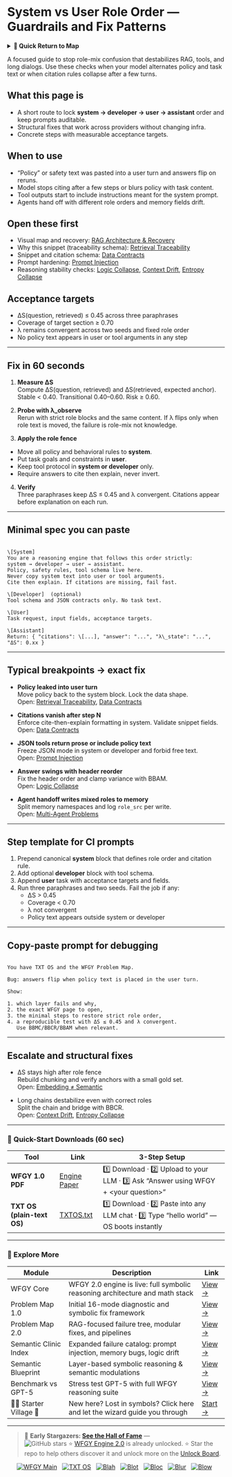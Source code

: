 # System vs User Role Order — Guardrails and Fix Patterns

<details>
  <summary><strong>🧭 Quick Return to Map</strong></summary>

<br>

  > You are in a sub-page of **PromptAssembly**.  
  > To reorient, go back here:  
  >
  > - [**PromptAssembly** — prompt engineering and workflow composition](./README.md)  
  > - [**WFGY Global Fix Map** — main Emergency Room, 300+ structured fixes](../README.md)  
  > - [**WFGY Problem Map 1.0** — 16 reproducible failure modes](../../README.md)  
  >
  > Think of this page as a desk within a ward.  
  > If you need the full triage and all prescriptions, return to the Emergency Room lobby.
</details>


A focused guide to stop role-mix confusion that destabilizes RAG, tools, and long dialogs. Use these checks when your model alternates policy and task text or when citation rules collapse after a few turns.

## What this page is
- A short route to lock **system → developer → user → assistant** order and keep prompts auditable.
- Structural fixes that work across providers without changing infra.
- Concrete steps with measurable acceptance targets.

## When to use
- “Policy” or safety text was pasted into a user turn and answers flip on reruns.
- Model stops citing after a few steps or blurs policy with task content.
- Tool outputs start to include instructions meant for the system prompt.
- Agents hand off with different role orders and memory fields drift.

## Open these first
- Visual map and recovery: [RAG Architecture & Recovery](https://github.com/onestardao/WFGY/blob/main/ProblemMap/rag-architecture-and-recovery.md)  
- Why this snippet (traceability schema): [Retrieval Traceability](https://github.com/onestardao/WFGY/blob/main/ProblemMap/retrieval-traceability.md)  
- Snippet and citation schema: [Data Contracts](https://github.com/onestardao/WFGY/blob/main/ProblemMap/data-contracts.md)  
- Prompt hardening: [Prompt Injection](https://github.com/onestardao/WFGY/blob/main/ProblemMap/prompt-injection.md)  
- Reasoning stability checks: [Logic Collapse](https://github.com/onestardao/WFGY/blob/main/ProblemMap/logic-collapse.md), [Context Drift](https://github.com/onestardao/WFGY/blob/main/ProblemMap/context-drift.md), [Entropy Collapse](https://github.com/onestardao/WFGY/blob/main/ProblemMap/entropy-collapse.md)

## Acceptance targets
- ΔS(question, retrieved) ≤ 0.45 across three paraphrases  
- Coverage of target section ≥ 0.70  
- λ remains convergent across two seeds and fixed role order  
- No policy text appears in user or tool arguments in any step

---

## Fix in 60 seconds

1) **Measure ΔS**  
Compute ΔS(question, retrieved) and ΔS(retrieved, expected anchor).  
Stable < 0.40. Transitional 0.40–0.60. Risk ≥ 0.60.

2) **Probe with λ_observe**  
Rerun with strict role blocks and the same content. If λ flips only when role text is moved, the failure is role-mix not knowledge.

3) **Apply the role fence**  
- Move all policy and behavioral rules to **system**.  
- Put task goals and constraints in **user**.  
- Keep tool protocol in **system or developer** only.  
- Require answers to cite then explain, never invert.

4) **Verify**  
Three paraphrases keep ΔS ≤ 0.45 and λ convergent. Citations appear before explanation on each run.

---

## Minimal spec you can paste

```

\[System]
You are a reasoning engine that follows this order strictly:
system → developer → user → assistant.
Policy, safety rules, tool schema live here.
Never copy system text into user or tool arguments.
Cite then explain. If citations are missing, fail fast.

\[Developer]  (optional)
Tool schema and JSON contracts only. No task text.

\[User]
Task request, input fields, acceptance targets.

\[Assistant]
Return: { "citations": \[...], "answer": "...", "λ\_state": "...", "ΔS": 0.xx }

```

---

## Typical breakpoints → exact fix

- **Policy leaked into user turn**  
  Move policy back to the system block. Lock the data shape.  
  Open: [Retrieval Traceability](https://github.com/onestardao/WFGY/blob/main/ProblemMap/retrieval-traceability.md), [Data Contracts](https://github.com/onestardao/WFGY/blob/main/ProblemMap/data-contracts.md)

- **Citations vanish after step N**  
  Enforce cite-then-explain formatting in system. Validate snippet fields.  
  Open: [Data Contracts](https://github.com/onestardao/WFGY/blob/main/ProblemMap/data-contracts.md)

- **JSON tools return prose or include policy text**  
  Freeze JSON mode in system or developer and forbid free text.  
  Open: [Prompt Injection](https://github.com/onestardao/WFGY/blob/main/ProblemMap/prompt-injection.md)

- **Answer swings with header reorder**  
  Fix the header order and clamp variance with BBAM.  
  Open: [Logic Collapse](https://github.com/onestardao/WFGY/blob/main/ProblemMap/logic-collapse.md)

- **Agent handoff writes mixed roles to memory**  
  Split memory namespaces and log `role_src` per write.  
  Open: [Multi-Agent Problems](https://github.com/onestardao/WFGY/blob/main/ProblemMap/Multi-Agent_Problems.md)

---

## Step template for CI prompts

1. Prepend canonical **system** block that defines role order and citation rule.  
2. Add optional **developer** block with tool schema.  
3. Append **user** task with acceptance targets and fields.  
4. Run three paraphrases and two seeds. Fail the job if any:  
   - ΔS > 0.45  
   - Coverage < 0.70  
   - λ not convergent  
   - Policy text appears outside system or developer

---

## Copy-paste prompt for debugging

```

You have TXT OS and the WFGY Problem Map.

Bug: answers flip when policy text is placed in the user turn.

Show:

1. which layer fails and why,
2. the exact WFGY page to open,
3. the minimal steps to restore strict role order,
4. a reproducible test with ΔS ≤ 0.45 and λ convergent.
   Use BBMC/BBCR/BBAM when relevant.

```

---

## Escalate and structural fixes

- ΔS stays high after role fence  
  Rebuild chunking and verify anchors with a small gold set.  
  Open: [Embedding ≠ Semantic](https://github.com/onestardao/WFGY/blob/main/ProblemMap/embedding-vs-semantic.md)

- Long chains destabilize even with correct roles  
  Split the chain and bridge with BBCR.  
  Open: [Context Drift](https://github.com/onestardao/WFGY/blob/main/ProblemMap/context-drift.md), [Entropy Collapse](https://github.com/onestardao/WFGY/blob/main/ProblemMap/entropy-collapse.md)

---

### 🔗 Quick-Start Downloads (60 sec)

| Tool | Link | 3-Step Setup |
|------|------|--------------|
| **WFGY 1.0 PDF** | [Engine Paper](https://github.com/onestardao/WFGY/blob/main/I_am_not_lizardman/WFGY_All_Principles_Return_to_One_v1.0_PSBigBig_Public.pdf) | 1️⃣ Download · 2️⃣ Upload to your LLM · 3️⃣ Ask “Answer using WFGY + \<your question>” |
| **TXT OS (plain-text OS)** | [TXTOS.txt](https://github.com/onestardao/WFGY/blob/main/OS/TXTOS.txt) | 1️⃣ Download · 2️⃣ Paste into any LLM chat · 3️⃣ Type “hello world” — OS boots instantly |

---

### 🧭 Explore More

| Module                | Description                                              | Link     |
|-----------------------|----------------------------------------------------------|----------|
| WFGY Core             | WFGY 2.0 engine is live: full symbolic reasoning architecture and math stack | [View →](https://github.com/onestardao/WFGY/tree/main/core/README.md) |
| Problem Map 1.0       | Initial 16-mode diagnostic and symbolic fix framework    | [View →](https://github.com/onestardao/WFGY/tree/main/ProblemMap/README.md) |
| Problem Map 2.0       | RAG-focused failure tree, modular fixes, and pipelines   | [View →](https://github.com/onestardao/WFGY/blob/main/ProblemMap/rag-architecture-and-recovery.md) |
| Semantic Clinic Index | Expanded failure catalog: prompt injection, memory bugs, logic drift | [View →](https://github.com/onestardao/WFGY/blob/main/ProblemMap/SemanticClinicIndex.md) |
| Semantic Blueprint    | Layer-based symbolic reasoning & semantic modulations   | [View →](https://github.com/onestardao/WFGY/tree/main/SemanticBlueprint/README.md) |
| Benchmark vs GPT-5    | Stress test GPT-5 with full WFGY reasoning suite         | [View →](https://github.com/onestardao/WFGY/tree/main/benchmarks/benchmark-vs-gpt5/README.md) |
| 🧙‍♂️ Starter Village 🏡 | New here? Lost in symbols? Click here and let the wizard guide you through | [Start →](https://github.com/onestardao/WFGY/blob/main/StarterVillage/README.md) |

---

> 👑 **Early Stargazers: [See the Hall of Fame](https://github.com/onestardao/WFGY/tree/main/stargazers)** —  
> <img src="https://img.shields.io/github/stars/onestardao/WFGY?style=social" alt="GitHub stars"> ⭐ [WFGY Engine 2.0](https://github.com/onestardao/WFGY/blob/main/core/README.md) is already unlocked. ⭐ Star the repo to help others discover it and unlock more on the [Unlock Board](https://github.com/onestardao/WFGY/blob/main/STAR_UNLOCKS.md).

<div align="center">

[![WFGY Main](https://img.shields.io/badge/WFGY-Main-red?style=flat-square)](https://github.com/onestardao/WFGY)
&nbsp;
[![TXT OS](https://img.shields.io/badge/TXT%20OS-Reasoning%20OS-orange?style=flat-square)](https://github.com/onestardao/WFGY/tree/main/OS)
&nbsp;
[![Blah](https://img.shields.io/badge/Blah-Semantic%20Embed-yellow?style=flat-square)](https://github.com/onestardao/WFGY/tree/main/OS/BlahBlahBlah)
&nbsp;
[![Blot](https://img.shields.io/badge/Blot-Persona%20Core-green?style=flat-square)](https://github.com/onestardao/WFGY/tree/main/OS/BlotBlotBlot)
&nbsp;
[![Bloc](https://img.shields.io/badge/Bloc-Reasoning%20Compiler-blue?style=flat-square)](https://github.com/onestardao/WFGY/tree/main/OS/BlocBlocBloc)
&nbsp;
[![Blur](https://img.shields.io/badge/Blur-Text2Image%20Engine-navy?style=flat-square)](https://github.com/onestardao/WFGY/tree/main/OS/BlurBlurBlur)
&nbsp;
[![Blow](https://img.shields.io/badge/Blow-Game%20Logic-purple?style=flat-square)](https://github.com/onestardao/WFGY/tree/main/OS/BlowBlowBlow)
&nbsp;
</div>

